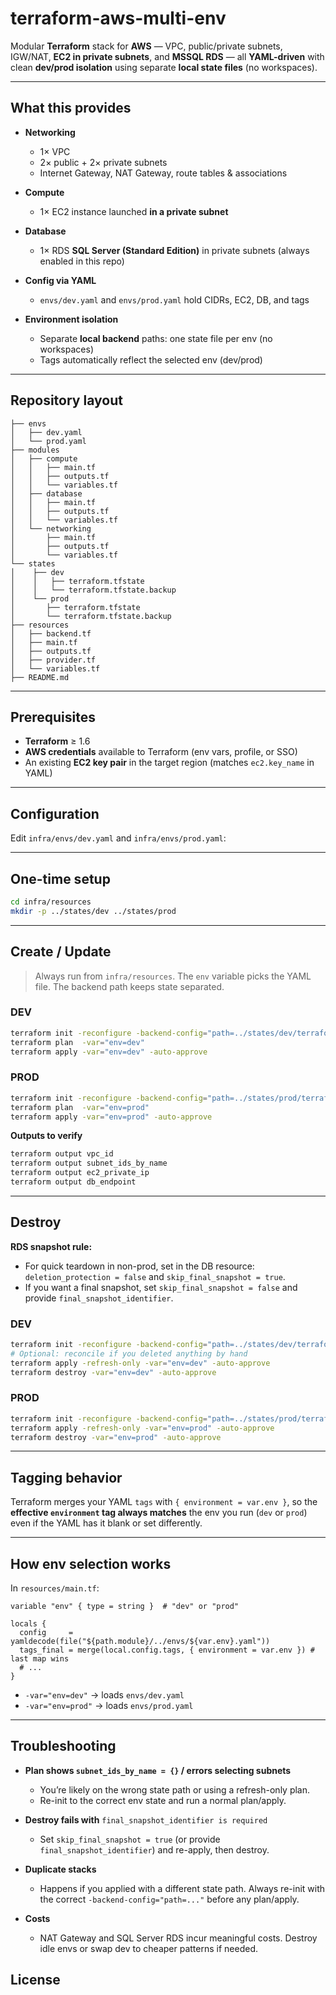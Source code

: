 # terraform-aws-multi-env

Modular **Terraform** stack for **AWS** — VPC, public/private subnets, IGW/NAT, **EC2 in private subnets**, and **MSSQL RDS** — all **YAML-driven** with clean **dev/prod isolation** using separate **local state files** (no workspaces).

---

##  What this provides

* **Networking**

  * 1× VPC
  * 2× public + 2× private subnets
  * Internet Gateway, NAT Gateway, route tables & associations
* **Compute**

  * 1× EC2 instance launched **in a private subnet**
* **Database**

  * 1× RDS **SQL Server (Standard Edition)** in private subnets (always enabled in this repo)
* **Config via YAML**

  * `envs/dev.yaml` and `envs/prod.yaml` hold CIDRs, EC2, DB, and tags
* **Environment isolation**

  * Separate **local backend** paths: one state file per env (no workspaces)
  * Tags automatically reflect the selected env (dev/prod)

---

##  Repository layout

```
├── envs
│   ├── dev.yaml
│   └── prod.yaml
├── modules
│   ├── compute
│   │   ├── main.tf
│   │   ├── outputs.tf
│   │   └── variables.tf
│   ├── database
│   │   ├── main.tf
│   │   ├── outputs.tf
│   │   └── variables.tf
│   └── networking
│       ├── main.tf
│       ├── outputs.tf
│       └── variables.tf
└── states
│    ├── dev
│    │   ├── terraform.tfstate
│    │   └── terraform.tfstate.backup
│    └── prod
│       ├── terraform.tfstate
│       └── terraform.tfstate.backup
├── resources
│   ├── backend.tf
│   ├── main.tf
│   ├── outputs.tf
│   ├── provider.tf
│   └── variables.tf
├── README.md
```

---

##  Prerequisites

* **Terraform** ≥ 1.6
* **AWS credentials** available to Terraform (env vars, profile, or SSO)
* An existing **EC2 key pair** in the target region (matches `ec2.key_name` in YAML)

---

##  Configuration

Edit `infra/envs/dev.yaml` and `infra/envs/prod.yaml`:

---

##  One-time setup

```bash
cd infra/resources
mkdir -p ../states/dev ../states/prod
```

---

##  Create / Update

> Always run from `infra/resources`. The `env` variable picks the YAML file. The backend path keeps state separated.

### DEV

```bash
terraform init -reconfigure -backend-config="path=../states/dev/terraform.tfstate"
terraform plan  -var="env=dev"
terraform apply -var="env=dev" -auto-approve
```

### PROD

```bash
terraform init -reconfigure -backend-config="path=../states/prod/terraform.tfstate"
terraform plan  -var="env=prod"
terraform apply -var="env=prod" -auto-approve
```

**Outputs to verify**

```bash
terraform output vpc_id
terraform output subnet_ids_by_name
terraform output ec2_private_ip
terraform output db_endpoint
```

---

##  Destroy

**RDS snapshot rule:**

* For quick teardown in non-prod, set in the DB resource: `deletion_protection = false` and `skip_final_snapshot = true`.
* If you want a final snapshot, set `skip_final_snapshot = false` and provide `final_snapshot_identifier`.

### DEV

```bash
terraform init -reconfigure -backend-config="path=../states/dev/terraform.tfstate"
# Optional: reconcile if you deleted anything by hand
terraform apply -refresh-only -var="env=dev" -auto-approve
terraform destroy -var="env=dev" -auto-approve
```

### PROD

```bash
terraform init -reconfigure -backend-config="path=../states/prod/terraform.tfstate"
terraform apply -refresh-only -var="env=prod" -auto-approve
terraform destroy -var="env=prod" -auto-approve
```

---

##  Tagging behavior

Terraform merges your YAML `tags` with `{ environment = var.env }`, so the **effective `environment` tag always matches** the env you run (`dev` or `prod`) even if the YAML has it blank or set differently.

---

##  How env selection works

In `resources/main.tf`:

```hcl
variable "env" { type = string }  # "dev" or "prod"

locals {
  config     = yamldecode(file("${path.module}/../envs/${var.env}.yaml"))
  tags_final = merge(local.config.tags, { environment = var.env }) # last map wins
  # ...
}
```

* `-var="env=dev"` → loads `envs/dev.yaml`
* `-var="env=prod"` → loads `envs/prod.yaml`

---

##  Troubleshooting

* **Plan shows `subnet_ids_by_name = {}` / errors selecting subnets**

  * You’re likely on the wrong state path or using a refresh-only plan.
  * Re-init to the correct env state and run a normal plan/apply.

* **Destroy fails with** `final_snapshot_identifier is required`

  * Set `skip_final_snapshot = true` (or provide `final_snapshot_identifier`) and re-apply, then destroy.

* **Duplicate stacks**

  * Happens if you applied with a different state path. Always re-init with the correct `-backend-config="path=..."` before any plan/apply.

* **Costs**

  * NAT Gateway and SQL Server RDS incur meaningful costs. Destroy idle envs or swap dev to cheaper patterns if needed.


##  License